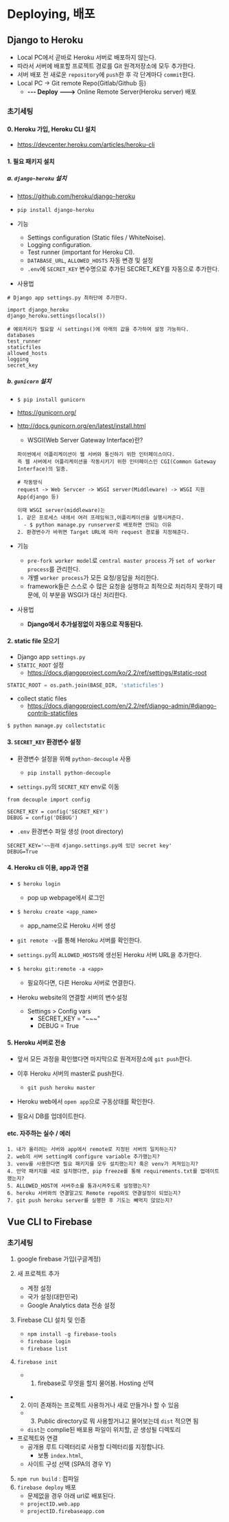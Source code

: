 # Deploying, 배포

## Django to Heroku

- Local PC에서 곧바로 Heroku 서버로 배포하지 않는다.
- 따라서 서버에 배포할 프로젝트 경로를 Git 원격저장소에 모두 추가한다.
- 서버 배포 전 새로운 `repository`에 `push`한 후 각 단계마다 `commit`한다.
- Local PC -> Git remote Repo(Gitlab/Github 등) 
  - **--- Deploy --->** Online Remote Server(Heroku server) 배포

### 초기세팅

#### 0. Heroku 가입, Heroku CLI 설치
- https://devcenter.heroku.com/articles/heroku-cli 
#### 1. 필요 패키지 설치

##### a. `django-heroku` 설치
- https://github.com/heroku/django-heroku  
- `pip install django-heroku`
- 기능
  - Settings configuration (Static files / WhiteNoise). 
  - Logging configuration.
  - Test runner (important for Heroku CI).
  - `DATABASE_URL`, `ALLOWED_HOSTS` 자동 변경 및 설정
  - `.env`에 `SECRET_KEY` 변수명으로 추가된 SECRET_KEY를 자동으로 추가한다.
  
  
  
- 사용법
```
# Django app settings.py 최하단에 추가한다. 

import django_heroku
django_heroku.settings(locals())

# 예외처리가 필요할 시 settings()에 아래의 값을 추가하여 설정 가능하다. 
databases
test_runner
staticfiles
allowed_hosts
logging
secret_key
```

##### b. `gunicorn` 설치
- `$ pip install gunicorn`

- https://gunicorn.org/

- http://docs.gunicorn.org/en/latest/install.html

  - WSGI(Web Server Gateway Interface)란?

  ```
  파이썬에서 어플리케이션이 웹 서버와 통신하기 위한 인터페이스이다. 
  즉 웹 서버에서 어플리케이션을 작동시키기 위한 인터페이스인 CGI(Common Gateway Interface)의 일종.
  
  # 작동방식
  request -> Web Servcer -> WSGI server(Middleware) -> WSGI 지원 App(django 등)
  
  이때 WSGI server(middleware)는 
  1. 같은 프로세스 내에서 여러 프레임워크,어플리케이션을 실행시켜준다.
  	- $ python manage.py runserver로 배포하면 안되는 이유
  2. 환경변수가 바뀌면 Target URL에 따라 request 경로를 지정해준다. 	
  ```

- 기능

  - `pre-fork worker model`로 `central master process` 가 `set of worker process`를 관리한다.
  -  개별 `worker process`가 모든 요청/응답을 처리한다.
  - framework들은 스스로 수 많은 요청을 실행하고 최적으로 처리하지 못하기 때문에, 이 부분을 WSGI가 대신 처리한다.

- 사용법

  - **Django에서 추가설정없이 자동으로 작동된다.** 


#### 2. static file 모으기

- Django app `settings.py`
- `STATIC_ROOT` 설정
  - https://docs.djangoproject.com/ko/2.2/ref/settings/#static-root
```python
STATIC_ROOT = os.path.join(BASE_DIR, 'staticfiles')
```
- collect static files 
  - https://docs.djangoproject.com/en/2.2/ref/django-admin/#django-contrib-staticfiles
```bash
$ python manage.py collectstatic
```

#### 3. `SECRET_KEY` 환경변수 설정
- 환경변수 설정을 위해 `python-decouple` 사용
  - `pip install python-decouple`
  
- `settings.py`의 `SECRET_KEY` env로 이동
```
from decouple import config

SECRET_KEY = config('SECRET_KEY')
DEBUG = config('DEBUG')
```
- `.env` 환경변수 파일 생성 (root directory)
```
SECRET_KEY='~~원래 django.settings.py에 있던 secret key'
DEBUG=True
```

#### 4. Heroku cli 이용, app과 연결

- `$ heroku login`
  - pop up webpage에서 로그인
- `$ heroku create <app_name>`
  - app_name으로 Heroku 서버 생성
- `git remote -v`를 통해 Heroku 서버를 확인한다.
- `settings.py`의 `ALLOWED_HOSTS`에 생선된 Heroku 서버 URL을 추가한다.
- `$ heroku git:remote -a <app>`
  - 필요하다면, 다른 Heroku 서버로 연결한다.

- Heroku website의 연결할 서버의 변수설정
  - Settings > Config vars
    - SECRET_KEY = "~~~"
    - DEBUG = True

#### 5. Heroku 서버로 전송

- 앞서 모든 과정을 확인했다면 마지막으로 원격저장소에 `git push`한다.
- 이후 Heroku 서버의 master로 push한다.
  - `git push heroku master`
- Heroku web에서 `open app`으로 구동상태를 확인한다.

- 필요시 DB를 업데이트한다.

#### etc. 자주하는 실수 / 에러

```
1. 내가 올리려는 서버와 app에서 remote로 지정된 서버의 일치하는지?
2. web의 서버 setting에 configure variable 추가했는지?
3. venv를 사용한다면 필요 패키지를 모두 설치했는지? 혹은 venv가 켜져있는지?
4. 만약 패키지를 새로 설치했다면, pip freeze를 통해 requirements.txt를 업데이트했는지?
5. ALLOWED_HOST에 서버주소를 통과시켜주도록 설정했는지?
6. heroku 서버와의 연결말고도 Remote repo와도 연결설정이 되었는지?
7. git push heroku server를 실행한 후 기도는 빼먹지 않았는지?
```


## Vue CLI to Firebase

### 초기세팅

1. google firebase 가입(구글계정)
2. 새 프로젝트 추가
    - 계정 설정 
    - 국가 설정(대한민국)
    - Google Analytics data 전송 설정 
3. Firebase CLI 설치 및 인증	
   - `npm install -g firebase-tools`
   - `firebase login`
   - `firebase list` 
5. `firebase init`

   - 1. firebase로 무엇을 할지 물어봄. Hosting 선택
- 2. 이미 존재하는 프로젝트 사용하거나 새로 만들거나 할 수 있음
   - 3. Public directory로 뭐 사용할거냐고 물어보는데 `dist` 적으면 됨 
   - `dist`는 complie된 배포용 파일이 위치할, 곧 생성될 디렉토리
- 프로젝트와 연결
   - 공개용 루트 디렉터리로 사용할 디렉터리를 지정합니다.
     - 보통 `index.html`, 
   - 사이트 구성 선택 (SPA의 경우 Y)
5. `npm run build` : 컴파일
6. `firebase deploy` 배포
   - 문제없을 경우 아래 url로 배포된다.
   - `projectID.web.app`
   - `projectID.firebaseapp.com`